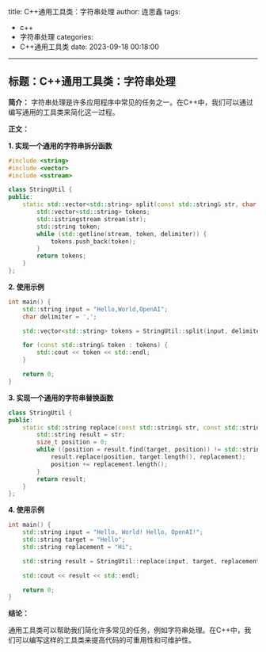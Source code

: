 title: C++通用工具类：字符串处理
author: 连思鑫
tags:
  - c++
  - 字符串处理
categories:
  - C++通用工具类
date: 2023-09-18 00:18:00
---
## **标题：C++通用工具类：字符串处理**

**简介：**
字符串处理是许多应用程序中常见的任务之一。在C++中，我们可以通过编写通用的工具类来简化这一过程。

**正文：**

**1. 实现一个通用的字符串拆分函数**

```cpp
#include <string>
#include <vector>
#include <sstream>

class StringUtil {
public:
    static std::vector<std::string> split(const std::string& str, char delimiter) {
        std::vector<std::string> tokens;
        std::istringstream stream(str);
        std::string token;
        while (std::getline(stream, token, delimiter)) {
            tokens.push_back(token);
        }
        return tokens;
    }
};
```

**2. 使用示例**

```cpp
int main() {
    std::string input = "Hello,World,OpenAI";
    char delimiter = ',';

    std::vector<std::string> tokens = StringUtil::split(input, delimiter);

    for (const std::string& token : tokens) {
        std::cout << token << std::endl;
    }

    return 0;
}
```

**3. 实现一个通用的字符串替换函数**

```cpp
class StringUtil {
public:
    static std::string replace(const std::string& str, const std::string& target, const std::string& replacement) {
        std::string result = str;
        size_t position = 0;
        while ((position = result.find(target, position)) != std::string::npos) {
            result.replace(position, target.length(), replacement);
            position += replacement.length();
        }
        return result;
    }
};
```

**4. 使用示例**

```cpp
int main() {
    std::string input = "Hello, World! Hello, OpenAI!";
    std::string target = "Hello";
    std::string replacement = "Hi";

    std::string result = StringUtil::replace(input, target, replacement);

    std::cout << result << std::endl;

    return 0;
}
```

**结论：**

通用工具类可以帮助我们简化许多常见的任务，例如字符串处理。在C++中，我们可以编写这样的工具类来提高代码的可重用性和可维护性。